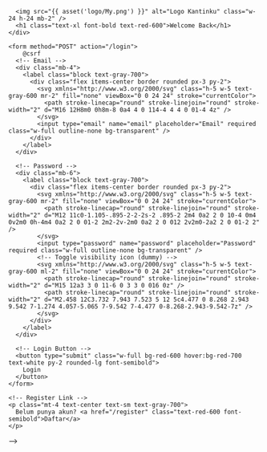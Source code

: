 <!-- <!DOCTYPE html>
<html lang="en">
<head>
  <meta charset="UTF-8" />
  <meta name="viewport" content="width=device-width, initial-scale=1.0" />
  <title>Login - Kantinku</title>
  @vite(['resources/css/app.css', 'resources/js/app.js']) 
  
  {{-- <link href="https://cdn.jsdelivr.net/npm/tailwindcss@2.2.19/dist/tailwind.min.css" rel="stylesheet"> --}}
</head>
<body class="bg-red-50 flex items-center justify-center min-h-screen">
  <div class="w-full max-w-sm p-8 bg-white rounded-lg shadow-lg">
    <div class="flex flex-col items-center mb-6">
      <!-- LOGO -->
      <img src="{{ asset('logo/My.png') }}" alt="Logo Kantinku" class="w-24 h-24 mb-2" />
      <h1 class="text-xl font-bold text-red-600">Welcome Back</h1>
    </div>

    <form method="POST" action="/login">
        @csrf
      <!-- Email -->
      <div class="mb-4">
        <label class="block text-gray-700">
          <div class="flex items-center border rounded px-3 py-2">
            <svg xmlns="http://www.w3.org/2000/svg" class="h-5 w-5 text-gray-600 mr-2" fill="none" viewBox="0 0 24 24" stroke="currentColor">
              <path stroke-linecap="round" stroke-linejoin="round" stroke-width="2" d="M16 12H8m0 0h8m-8 0a4 4 0 114-4 4 4 0 01-4 4z" />
            </svg>
            <input type="email" name="email" placeholder="Email" required class="w-full outline-none bg-transparent" />
          </div>
        </label>
      </div>

      <!-- Password -->
      <div class="mb-6">
        <label class="block text-gray-700">
          <div class="flex items-center border rounded px-3 py-2">
            <svg xmlns="http://www.w3.org/2000/svg" class="h-5 w-5 text-gray-600 mr-2" fill="none" viewBox="0 0 24 24" stroke="currentColor">
              <path stroke-linecap="round" stroke-linejoin="round" stroke-width="2" d="M12 11c0-1.105-.895-2-2-2s-2 .895-2 2m4 0a2 2 0 10-4 0m4 0v2m0 0h-4m4 0a2 2 0 01-2 2m2-2v-2m0 0a2 2 0 012 2v2m0-2a2 2 0 01-2 2" />
            </svg>
            <input type="password" name="password" placeholder="Password" required class="w-full outline-none bg-transparent" />
            <!-- Toggle visibility icon (dummy) -->
            <svg xmlns="http://www.w3.org/2000/svg" class="h-5 w-5 text-gray-600 ml-2" fill="none" viewBox="0 0 24 24" stroke="currentColor">
              <path stroke-linecap="round" stroke-linejoin="round" stroke-width="2" d="M15 12a3 3 0 11-6 0 3 3 0 016 0z" />
              <path stroke-linecap="round" stroke-linejoin="round" stroke-width="2" d="M2.458 12C3.732 7.943 7.523 5 12 5c4.477 0 8.268 2.943 9.542 7-1.274 4.057-5.065 7-9.542 7-4.477 0-8.268-2.943-9.542-7z" />
            </svg>
          </div>
        </label>
      </div>

      <!-- Login Button -->
      <button type="submit" class="w-full bg-red-600 hover:bg-red-700 text-white py-2 rounded-lg font-semibold">
        Login
      </button>
    </form>

    <!-- Register Link -->
    <p class="mt-4 text-center text-sm text-gray-700">
      Belum punya akun? <a href="/register" class="text-red-600 font-semibold">Daftar</a>
    </p>
  </div>
</body>
</html>

 -->
